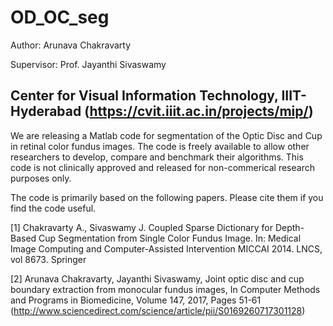 # OD_OC_seg

Author: Arunava Chakravarty

Supervisor: Prof. Jayanthi Sivaswamy

Center for Visual Information Technology, IIIT-Hyderabad (https://cvit.iiit.ac.in/projects/mip/)
-----------------------------------------------------------------------------------------------------------------------------------
We are releasing a Matlab code for segmentation of the Optic Disc and Cup in retinal color fundus images.
The code is freely available to allow other researchers to develop, compare and benchmark their algorithms. 
This code is not clinically approved and released for non-commerical research purposes only.

The code is primarily based on the following papers. Please cite them if you find the code useful.

[1] Chakravarty A., Sivaswamy J. Coupled Sparse Dictionary for Depth-Based Cup Segmentation from Single
 Color Fundus Image. In: Medical Image Computing and Computer-Assisted Intervention MICCAI 2014. LNCS, vol 8673. Springer

[2] Arunava Chakravarty, Jayanthi Sivaswamy, Joint optic disc and cup boundary extraction from monocular fundus images, 
In Computer Methods and Programs in Biomedicine, Volume 147, 2017, Pages 51-61
(http://www.sciencedirect.com/science/article/pii/S0169260717301128)
